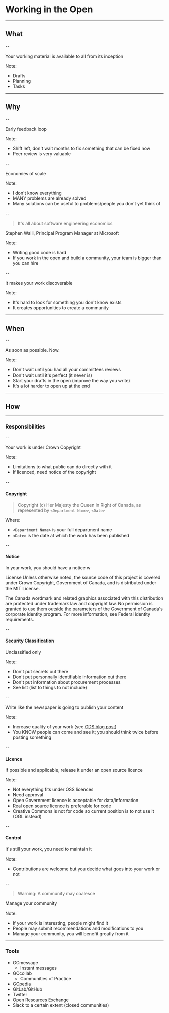 # Working in the Open

---

## What

--

Your working material is available to all from its inception

Note:

- Drafts
- Planning
- Tasks

---

## Why

--

Early feedback loop

Note:

- Shift left, don't wait months to fix something that can be fixed now
- Peer review is very valuable

--

Economies of scale

Note:

- I don't know everything
- MANY problems are already solved
- Many solutions can be useful to problems/people you don't yet think of

--

>It's all about software engineering economics

Stephen Walli, Principal Program Manager at Microsoft

Note:

- Writing good code is hard
- If you work in the open and build a community, your team is bigger than you can hire

--

It makes your work discoverable

Note:

- It's hard to look for something you don't know exists
- It creates opportunities to create a community

---

## When

--

As soon as possible. Now.

Note:

- Don't wait until you had all your committees reviews
- Don't wait until it's perfect (it never is)
- Start your drafts in the open (improve the way you write)
- It's a lot harder to open up at the end

---

## How

---

### Responsibilities

--

Your work is under Crown Copyright

Note:

- Limitations to what public can do directly with it
- If licenced, need notice of the copyright

--

#### Copyright

>Copyright (c) Her Majesty the Queen in Right of Canada, as represented by `<Department Name>`, `<Date>`

Where:

- `<Department Name>` is your full department name
- `<Date>` is the date at which the work has been published

--

#### Notice

In your work, you should have a notice w

License
Unless otherwise noted, the source code of this project is covered under Crown Copyright, Government of Canada, and is distributed under the MIT License.

The Canada wordmark and related graphics associated with this distribution are protected under trademark law and copyright law. No permission is granted to use them outside the parameters of the Government of Canada's corporate identity program. For more information, see Federal identity requirements.

--

#### Security Classification

Unclassified only

Note:

- Don't put secrets out there
- Don't put personnally identifiable information out there
- Don't put information about procurement processes
- See list (list to things to not include)

--

Write like the newspaper is going to publish your content

Note:

- Increase quality of your work (see [GDS blog post](https://gds.blog.gov.uk/2017/09/04/the-benefits-of-coding-in-the-open/))
- You KNOW people can come and see it; you should think twice before posting something

--

#### Licence

If possible and applicable, release it under an open source licence

Note:

- Not everything fits under OSS licences
- Need approval
- Open Government licence is acceptable for data/information
- Real open source licence is preferable for code
- Creative Commons is not for code so current position is to not use it (OGL instead)

--

#### Control

It's still your work, you need to maintain it

Note:

- Contributions are welcome but you decide what goes into your work or not

--

> Warning: A community may coalesce

Manage your community

Note:

- If your work is interesting, people might find it
- People may submit recommendations and modifications to you
- Manage your community, you will benefit greatly from it

---

### Tools

- GCmessage
  - Instant messages
- GCcollab
  - Communities of Practice
- GCpedia
- GitLab/GitHub
- Twitter
- Open Resources Exchange
- Slack to a certain extent (closed communities)

